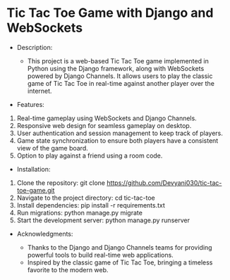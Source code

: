 # Tic Tac Toe Game with Django and WebSockets
- Description:
 	- This project is a web-based Tic Tac Toe game implemented in Python using the Django framework, along with WebSockets powered by Django Channels. It allows users to play the classic game of Tic Tac Toe in real-time against another player over the internet.

- Features:
1. Real-time gameplay using WebSockets and Django Channels.
2. Responsive web design for seamless gameplay on desktop.
3. User authentication and session management to keep track of players.
4. Game state synchronization to ensure both players have a consistent view of the game board.
5. Option to play against a friend using a room code.

- Installation:

1. Clone the repository: git clone https://github.com/Devyani030/tic-tac-toe-game.git
2. Navigate to the project directory: cd tic-tac-toe
3. Install dependencies: pip install -r requirements.txt
4. Run migrations: python manage.py migrate
5. Start the development server: python manage.py runserver

- Acknowledgments:

	* Thanks to the Django and Django Channels teams for providing powerful tools to build real-time web applications.
	* Inspired by the classic game of Tic Tac Toe, bringing a timeless favorite to the modern web.

